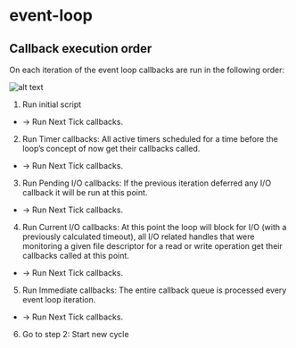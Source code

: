 # event-loop
## Callback execution order
On each iteration of the event loop callbacks are run in the following order:

![alt text](http://dfmonaco.com/images/posts/node_event_loop.svg "node event loop")

1. Run initial script

* -> Run Next Tick callbacks.

2. Run Timer callbacks: All active timers scheduled for a time before the loop’s concept of now get their callbacks called.

* -> Run Next Tick callbacks.

3. Run Pending I/O callbacks: If the previous iteration deferred any I/O callback it will be run at this point.

* -> Run Next Tick callbacks.

4. Run Current I/O callbacks: At this point the loop will block for I/O (with a previously calculated timeout), all I/O related handles that were monitoring a given file descriptor for a read or write operation get their callbacks called at this point.

* -> Run Next Tick callbacks.

5. Run Immediate callbacks: The entire callback queue is processed every event loop iteration.

* -> Run Next Tick callbacks.

6. Go to step 2: Start new cycle
